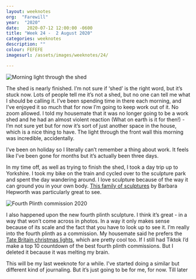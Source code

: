 ```yaml
---
layout: weeknotes
org:  "Farewill"
year:  "2020"
date:   2020-07-12 12:00:00 -0600
title: "Week 24 -  2 August 2020"
categories: weeknotes
description: ""
colour: FEFEFE
imagesurl: /assets/images/weeknotes/24/

---
```



<img src="{{page.imagesurl}}morninglightshed.png"
alt="Morning light through the shed">

The shed is nearly finished. I’m not sure if ‘shed’ is the right word, but it’s stuck now. Lots of people tell me it’s not a shed, but no one can tell me what I should be calling it. I’ve been spending time in there each morning, and I’ve enjoyed it so much that for now I’m going to keep work out of it. No zoom allowed. I told my housemate that it was no longer going to be a work shed and he had an almost violent reaction (What on earth is it for then!) - I’m not sure yet but for now it’s sort of just another space in the house, which is a nice thing to have. The light through the front wall this morning was incredible, accidentally. 

I’ve been on holiday so I literally can’t remember a thing about work. It feels like I’ve been gone for months but it’s actually been three days. 

In my time off, as well as trying to finish the shed, I took a day trip up to Yorkshire. I took my bike on the train and cycled over to the sculpture park and spent the day wandering around. I love sculpture because of the way it can ground you in your own body. [This family of sculptures](https://ysp.org.uk/openair/barbarahepworth/familyofman) by Barbara Hepworth was particularly great to see.

<img src="{{page.imagesurl}}fourthplinth2020.png"
alt="Fourth Plinth commission 2020">

I also happened upon the new fourth plinth sculpture. I think it’s great - in a way that won’t come across in photos. In a way it only makes sense because of its scale and the fact that you have to look up to see it. I’m really into the fourth plinth as a commission. My housemate said he prefers the [Tate Britain christmas lights](https://www.theguardian.com/artanddesign/2019/nov/29/tate-britain-apocalyptic-christmas-decorations-anne-hardy), which are pretty cool too. If I still had Tiktok I’d make a top 10 countdown of the best fourth plinth commissions. But I deleted it because it was melting my brain.

This will be my last weeknote for a while. I’ve started doing a similar but different kind of journaling. But it’s just going to be for me, for now. Till later

